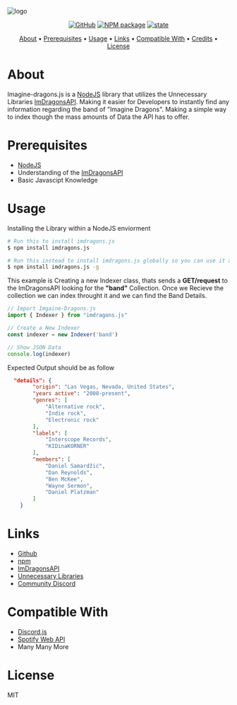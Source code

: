 <img src="https://github.com/RobbiDev/imagine-dragons.js/blob/main/lib/img/imaginejs.png" alt="logo">

<p align="center">
   <a href="https://github.com/git/git-scm.com/blob/main/MIT-LICENSE.txt"><img alt="GitHub" src="https://img.shields.io/github/license/RobbiDev/imdragons.js?style=flat-square"></a>
   <a href="https://www.npmjs.com/package/imdragons.js"><img src="https://img.shields.io/npm/v/imdragons.js?style=flat-square" alt="NPM package"></a>
   <a href="https://github.com/RobbiDev/imdragons.js"><img src="https://img.shields.io/badge/state-working-green?style=flat-square" alt="state"></a>
</p>

<p align="center">
  <a href="#about">About</a> •
  <a href="#prerequisites">Prerequisites</a> •
  <a href="#usage">Usage</a> •
  <a href="#links">Links</a> •
  <a href="#compatible-with">Compatible With</a> •
  <a href="#credits">Credits</a> •
  <a href="#license">License</a>
</p>

# About

Imagine-dragons.js is a [NodeJS](https://nodejs.org/en/download/current/) library that utilizes the Unnecessary Libraries [ImDragonsAPI](https://github.com/unnecessarylibs/ImDragonsAPI). Making it easier for Developers to instantly find any information regarding the band of "Imagine Dragons". Making a simple way to index though the mass amounts of Data the API has to offer.

# Prerequisites

- [NodeJS](https://nodejs.org/en/download/current/)
- Understanding of the [ImDragonsAPI](https://github.com/unnecessarylibs/ImDragonsAPI) 
- Basic Javascipt Knowledge

# Usage

Installing the Library within a NodeJS enviorment

```bash
# Run this to install imdragons.js
$ npm install imdragons.js 

# Run this instead to install imdragons.js globally so you can use it anywhere.
$ npm install imdragons.js -g
```

This example is Creating a new Indexer class, thats sends a **GET/request** to the ImDragonsAPI looking for the **"band"** Collection. Once we Recieve the collection we can index throught it and we can find the Band Details.


```javascript
// Import Imgaine-Dragons.js
import { Indexer } from "imdragons.js"

// Create a New Indexer
const indexer = new Indexer('band')

// Show JSON Data 
console.log(indexer)
```

Expected Output should be as follow

```json
  "details": {
        "origin": "Las Vegas, Nevada, United States",
        "years active": "2008-present",
        "genres": [
            "Alternative rock",
            "Indie rock",
            "Electronic rock"
        ],
        "labels": [
            "Interscope Records",
            "KIDinaKORNER"
        ],
        "members": [
            "Daniel Samardžić",
            "Dan Reynolds",
            "Ben McKee",
            "Wayne Sermon",
            "Daniel Platzman"
        ]
    }
```

# Links

- [Github](https://github.com/RobbiDev/imagine-dragons.js)
- [npm](https://www.npmjs.com/package/imagine-dragons.js)
- [ImDragonsAPI](https://github.com/unnecessarylibs/ImDragonsAPI)
- [Unnecessary Libraries](https://github.com/unnecessarylibs)
- [Community Discord](https://discord.gg/y8TYje4PXH)

# Compatible With

- [Discord.js](https://github.com/discordjs/discord.js)
- [Spotify Web API](https://github.com/jmperez/spotify-web-api-js)
- Many Many More

# License

MIT
